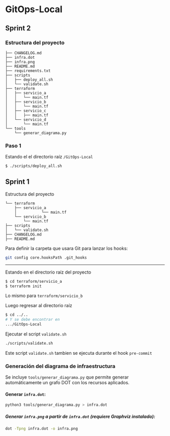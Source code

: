 # GitOps-Local

## Sprint 2

### Estructura del proyecto

```text
├── CHANGELOG.md
├── infra.dot
├── infra.png
├── README.md
├── requirements.txt
├── scripts
│   ├── deploy_all.sh
│   └── validate.sh
├── terraform
│   ├── servicio_a
│   │   └── main.tf
│   ├── servicio_b
│   │   └── main.tf
│   ├── servicio_c
│   │   ├── main.tf
│   └── servicio_d
│       └── main.tf
└── tools
    └── generar_diagrama.py
```


### Paso 1
Estando el el directorio raíz `/GitOps-Local`

```sh
$ ./scripts/deploy_all.sh 
```








## Sprint 1

Estructura del proyecto

```text
└── terraform
    ├── servicio_a
    │           └── main.tf
    └── servicio_b
        └── main.tf
├── scripts
│   └── validate.sh
├── CHANGELOG.md
├── README.md
```

Para definir la carpeta que usara Git para lanzar los hooks:

```sh
git config core.hooksPath .git_hooks
```

---

Estando en el directorio raíz del proyecto

```sh
$ cd terraform/servicio_a
$ terraform init
```

Lo mismo para `terraform/servicio_b`

Luego regresar al directorio raíz

```sh
$ cd ../..
# Y se debe encontrar en 
.../GitOps-Local
```
Ejecutar el script `validate.sh`
```sh
./scripts/validate.sh 
```
Este script `validate.sh` tambien se ejecuta durante el hook `pre-commit`


### Generación del diagrama de infraestructura

Se incluye `tools/generar_diagrama.py` que permite generar automáticamente un grafo DOT con los recursos aplicados.

#### Generar `infra.dot`:

```sh
python3 tools/generar_diagrama.py > infra.dot
```

##### Generar `infra.png` a partir de `infra.dot` (requiere Graphviz instalado):

```sh
dot -Tpng infra.dot -o infra.png
```

